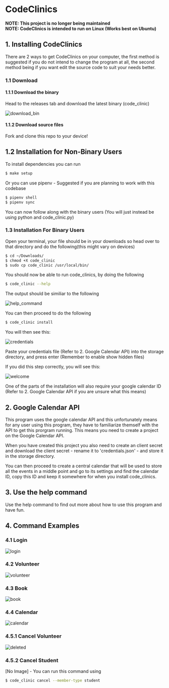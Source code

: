 <h1>CodeClinics</h1>
<strong>NOTE: This project is no longer being maintained</strong>
<br>
<strong>NOTE: CodeClinics is intended to run on Linux (Works best on Ubuntu)</strong>
<h2>1. Installing CodeClinics</h2>
<p>There are 2 ways to get CodeClinics on your computer, the first method is suggested if you do not intend to change the program at all, the second method being if you want edit the source code to suit your needs better.</p>
<h3>1.1 Download</h3>
<h4>1.1.1 Download the binary</h4>

Head to the releases tab and download the latest binary (code_clinic)

![download_bin](https://user-images.githubusercontent.com/36800222/186501488-47816f7c-101e-47a3-8d13-d590f513d78e.gif)

<h4>1.1.2 Download source files</h4>

Fork and clone this repo to your device!

<h2>1.2 Installation for Non-Binary Users</h2>

To install dependencies you can run

```bash
$ make setup
```

Or you can use pipenv - Suggested if you are planning to work with this codebase

```bash
$ pipenv shell
$ pipenv sync
```

You can now follow along with the binary users (You will just instead be using python and code_clinic.py)

<h3>1.3 Installation For Binary Users</h3>

Open your terminal, your file should be in your downloads so head over to that directory and do the following(this might vary on devices)

```bash
$ cd ~/Downloads/
$ chmod +X code_clinic
$ sudo cp code_clinic /usr/local/bin/
```

You should now be able to run code_clinics, by doing the following

```bash
$ code_clinic --help
```

The output should be similiar to the following

![help_command](https://user-images.githubusercontent.com/36800222/186504176-22c978e5-82b8-4058-bec8-415f18640b1c.png)

You can then proceed to do the following

```bash
$ code_clinic install
```

You will then see this:

![credentials](https://user-images.githubusercontent.com/36800222/186505269-e967f874-c2c5-45ad-96d4-513a4635cf43.png)

Paste your credentials file (Refer to 2. Google Calendar API) into the storage directory, and press enter (Remember to enable show hidden files)

If you did this step correctly, you will see this:

![welcome](https://user-images.githubusercontent.com/36800222/186505953-9ef8a64c-7a07-4d71-9b15-a579ebb0e9b4.png)

One of the parts of the installation will also require your google calendar ID (Refer to 2. Google Calendar API if you are unsure what this means)

<h2>2. Google Calendar API</h2>

This program uses the google calendar API and this unfortunately means for any user using this program, they have to familiarize themself with the API to get this prorgram running. This means you need to create a project on the Google Calendar API. 

When you have created this project you also need to create an client secret and download the client secret - rename it to 'credentials.json' - and store it in the storage directory. 

You can then proceed to create a central calendar that will be used to store all the events in a middle point and go to its settings and find the calendar ID, copy this ID and keep it somewhere for when you install code_clinics.

<h2>3. Use the help command</h2>

Use the help command to find out more about how to use this program and have fun. 

<h2>4. Command Examples</h2>

<h3>4.1 Login</h3>

![login](https://user-images.githubusercontent.com/36800222/186509069-6bf8891f-f939-40a4-a39b-32f8a32131e5.png)

<h3>4.2 Volunteer</h3>

![volunteer](https://user-images.githubusercontent.com/36800222/186509551-5639ca6f-aff3-4e32-b1a7-464face44fb4.png)

<h3>4.3 Book</h3>

![book](https://user-images.githubusercontent.com/36800222/186510159-b2b9779a-7978-4eae-aba5-8b6194e965a7.png)

<h3>4.4 Calendar</h3>

![calendar](https://user-images.githubusercontent.com/36800222/186510285-09b5ce23-6032-4a9f-96bb-45c7b9b4fc6c.png)

<h3>4.5.1 Cancel Volunteer</h3>

![deleted](https://user-images.githubusercontent.com/36800222/186510572-5d7a1748-0195-428d-80d2-57ab35c4ed70.png)

<h3>4.5.2 Cancel Student</h3>

[No Image] - You can run this command using

```bash
$ code_clinic cancel --member-type student
```

